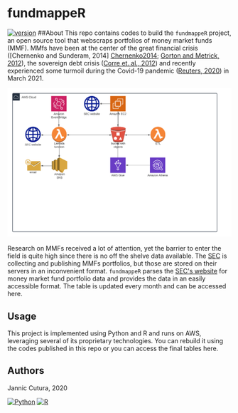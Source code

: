 # fundmappeR
[![version](https://img.shields.io/badge/version-1.0.0-success.svg)](#)
##About 
This repo contains codes to build the `fundmappeR` project, an open source tool that webscraps portfolios
of money market funds (MMF). MMfs have been at the center of the great financial crisis
([Chernenko and Sunderam, 2014] [Chernenko2014];
[Gorton and Metrick, 2012][Gorton2012]), the sovereign
debt crisis ([Corre et. al., 2012][correa2012]) and recently experienced some turmoil during 
the Covid-19 pandemic ([Reuters, 2020][reuters2020]) in March 2021. 

![some desciption](https://github.com/JannicCutura/fundmappeR/blob/main/docs/fundmapper.png) 


Research on MMFs received a lot
of attention, yet the barrier to enter the field is quite high since there is no off the shelve data available. 
The [SEC](https://www.sec.gov/) is collecting and publishing MMFs portfolios, but those are stored on 
their servers in an inconvenient format. `fundmappeR` parses the 
[SEC's website](https://www.sec.gov/open/datasets-mmf.html) 
for money market fund portfolio data and provides the data in an easily accessible format. 
The table is updated every month and can be accessed here. 

## Usage
This project is implemented using Python and R and runs on AWS, leveraging several of its proprietary
technologies. You can rebuild it using the codes published in this repo or you can access the final tables here. 


[Chernenko2014]: <https://academic.oup.com/rfs/article-abstract/27/6/1717/1598733?redirectedFrom=fulltext> "Mytitle"
[Gorton2012]: <https://www.sciencedirect.com/science/article/abs/pii/S0304405X1100081X> "Mytitle"
[Huang2011]: <https://www.sciencedirect.com/science/article/abs/pii/S104295731000029X>
[reuters2020]: <https://www.reuters.com/article/g20-markets-regulation/regulators-target-money-market-funds-after-covid-19-turmoil-idUSL8N2I22GO>
[correa2012]: <https://www.google.com/url?sa=t&rct=j&q=&esrc=s&source=web&cd=&cad=rja&uact=8&ved=2ahUKEwj469Sp3rfuAhUMPuwKHd-pCuUQFjABegQIBhAC&url=https%3A%2F%2Fwww.ecb.europa.eu%2Fevents%2Fpdf%2Fconferences%2Fexliqmmf%2Fsession3_Correa_paper.pdf%3F1d92aade465b2b883a1a51d1b11f7295&usg=AOvVaw1A00b7DY74n4bnX5s3QaGL>
## Authors 
Jannic Cutura, 2020

[![Python](https://img.shields.io/static/v1?label=made%20with&message=Python&color=blue&style=for-the-badge&logo=Python&logoColor=white)](#)
[![R](https://img.shields.io/static/v1?label=made%20with&message=R&color=blue&style=for-the-badge&logo=R&logoColor=white)](#)

